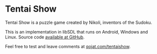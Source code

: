 # Tentai Show

Tentai Show is a puzzle game created by Nikoli, inventors of the Sudoku.

This is an implementation in libSDL that runs on Android, Windows and Linux. Source code [available at GitHub](https://github.com/segfaultxavi/galaxies).

Feel free to test and leave comments at [qojat.com/tentaishow](http://qojat.com/tentaishow).
